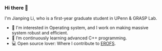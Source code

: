 ### Hi there 👋

I'm Jianping Li, who is a first-year graduate student in UPenn & GRASP Lab.

<!-- Checkout my [résumé](https://github.com/jpli02/jpli02/blob/main/resume.pdf) (Last updated at 2022/11/09). -->

- 🔭 I'm interested in Operating system, and I work on making massive system robust and efficient.
- 🌱 I’m continuously learning advanced C++ programming.
- 💻 Open source lover: Where I contribute to [EROFS](https://docs.kernel.org/filesystems/erofs.html).

